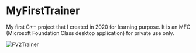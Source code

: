 # MyFirstTrainer
My first C++ project that I created in 2020 for learning purpose. It is an MFC (Microsoft Foundation Class desktop application) for private use only.

![FV2Trainer](https://user-images.githubusercontent.com/70742141/147369167-ee6f8553-2e56-4e0a-813d-77bd17244b01.PNG)

